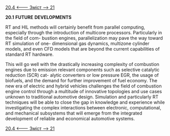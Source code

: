 [20.4 <--- ](20_4.md) [   Зміст   ](README.md) [--> 21](21.md)

**20.1**            **FUTURE** **DEVELOPMENTS**

RT and HIL methods will certainly benefit from parallel computing, especially through the introduction of multicore processors. Particularly in the field of com- bustion engines, parallelization may pave the way toward RT simulation of one- dimensional gas dynamics, multizone cylinder models, and even CFD models that are beyond the current capabilities of standard RT hardware.

This will go well with the drastically increasing complexity of combustion engines due to emission relevant components such as selective catalytic reduction (SCR) cat- alytic converters or low pressure EGR, the usage of biofuels, and the demand for further improvement of fuel economy. The new era of electric and hybrid vehicles challenges the field of combustion engine control through a multitude of innovative topologies and use cases unknown to traditional automotive design. Simulation and particularly RT techniques will be able to close the gap in knowledge and experience while investigating the complex interactions between electronic, computational, and mechanical subsystems that will emerge from the integrated development of reliable and economical automotive systems.

[20.4 <--- ](20_4.md) [   Зміст   ](README.md) [--> 21](21.md)